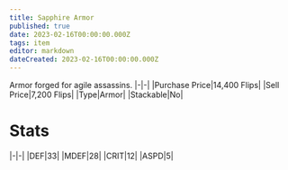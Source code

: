 ```yaml
---
title: Sapphire Armor
published: true
date: 2023-02-16T00:00:00.000Z
tags: item
editor: markdown
dateCreated: 2023-02-16T00:00:00.000Z
---
```


Armor forged for agile assassins.
|-|-|
|Purchase Price|14,400 Flips|
|Sell Price|7,200 Flips|
|Type|Armor|
|Stackable|No|

# Stats
|-|-|
|DEF|33|
|MDEF|28|
|CRIT|12|
|ASPD|5|
